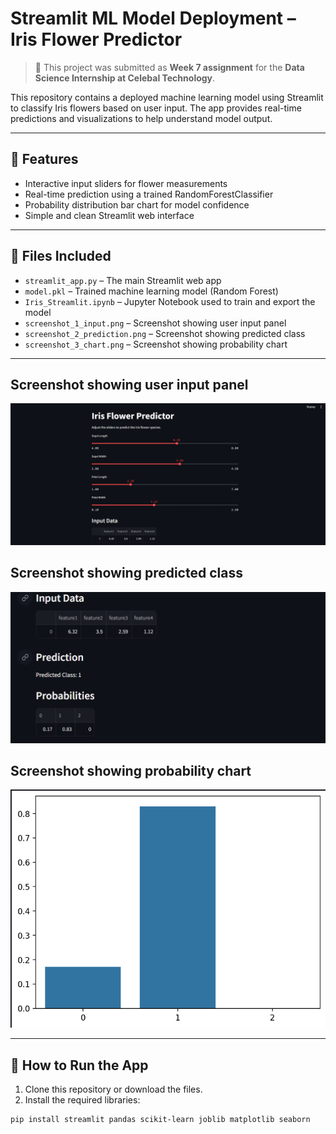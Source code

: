 # Streamlit ML Model Deployment – Iris Flower Predictor

> 📝 This project was submitted as **Week 7 assignment** for the **Data Science Internship at Celebal Technology**.

This repository contains a deployed machine learning model using Streamlit to classify Iris flowers based on user input. The app provides real-time predictions and visualizations to help understand model output.

---

## 🔧 Features

- Interactive input sliders for flower measurements
- Real-time prediction using a trained RandomForestClassifier
- Probability distribution bar chart for model confidence
- Simple and clean Streamlit web interface

---

## 📁 Files Included

- `streamlit_app.py` – The main Streamlit web app
- `model.pkl` – Trained machine learning model (Random Forest)
- `Iris_Streamlit.ipynb` – Jupyter Notebook used to train and export the model
- `screenshot_1_input.png` – Screenshot showing user input panel
- `screenshot_2_prediction.png` – Screenshot showing predicted class
- `screenshot_3_chart.png` – Screenshot showing probability chart

---

##  Screenshot showing user input panel
 ![Input Panel](screenshot_1_input.png)

## Screenshot showing predicted class
 ![Prediction Output](screenshot_2_prediction.png)

##  Screenshot showing probability chart
 ![Probability Chart](screenshot_3_chart.png)


---

## 🚀 How to Run the App

1. Clone this repository or download the files.
2. Install the required libraries:

```bash
pip install streamlit pandas scikit-learn joblib matplotlib seaborn
